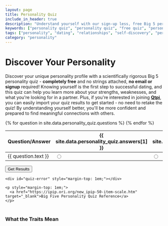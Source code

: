 ```yaml
---
layout: page
title: Personality Quiz
include_in_header: true
description: "Understand yourself with our sign-up less, free Big 5 personality test. Discover your personality and optionally import your results into Qtpi!"
keywords: ["personality quiz", "personality quiz", "free quiz", "personality type", "self-discovery"]
tags: ["personality", "dating", "relationships", "self-discovery", "personality quiz", "compatibility", "online dating", "self-awareness", "personal growth"]
category: "personality"
---
```


# Discover Your Personality
Discover your unique personality profile with a scientifically rigorous Big 5 personality quiz - **completely free** and no strings attached, **no email or signup** required! Knowing yourself is the first step to successful dating, and this quiz can help you learn more about your strengths, weaknesses, and what you're looking for in a partner. Plus, if you're interested in joining [**Qtpi**](https://qtpi.app), you can easily import your quiz results to get started - no need to retake the quiz! By understanding yourself better, you'll be more confident and prepared to find meaningful connections with others.

<script>
  window.quizData = {
    scaleColors: {{ site.data.personality_data.scale_colors | jsonify }}
  };
</script>
<script src="{{ '/assets/js/personality_quiz.js' | relative_url }}"></script>

<div id="quiz-container">
  <div id="quiz">
    <form id="quiz-form">
      <table>
        <thead>
          <tr>
            <th>Question/Answer</th>
            <th>{{ site.data.personality_quiz.answers[1] }}</th>
            <th>{{ site.data.personality_quiz.answers[2] }}</th>
            <th>{{ site.data.personality_quiz.answers[3] }}</th>
            <th>{{ site.data.personality_quiz.answers[4] }}</th>
            <th>{{ site.data.personality_quiz.answers[5] }}</th>
          </tr>
        </thead>
        <tbody>
          {% for question in site.data.personality_quiz.questions %}
            <tr>
              <td>{{ question.text }}</td>
              <td><input type="radio" name="q{{ forloop.index0 }}" value="1" data-scale="{{ question.scale }}" data-direction="{{ question.direction }}"></td>
              <td><input type="radio" name="q{{ forloop.index0 }}" value="2" data-scale="{{ question.scale }}" data-direction="{{ question.direction }}"></td>
              <td><input type="radio" name="q{{ forloop.index0 }}" value="3" data-scale="{{ question.scale }}" data-direction="{{ question.direction }}"></td>
              <td><input type="radio" name="q{{ forloop.index0 }}" value="4" data-scale="{{ question.scale }}" data-direction="{{ question.direction }}"></td>
              <td><input type="radio" name="q{{ forloop.index0 }}" value="5" data-scale="{{ question.scale }}" data-direction="{{ question.direction }}"></td>
            </tr>
          {% endfor %}
        </tbody>
      </table>
      <button type="submit">Get Results</button>
    </form>

    <div id="quiz-error" style="margin-top: 1em;"></div>

    <p style="margin-top: 1em;">
      <a href="https://ipip.ori.org/new_ipip-50-item-scale.htm" target="_blank">Big Five Personality Quiz Reference</a>
    </p>
  </div>
</div>

<div style="margin-top: 3em;">
  <h3>What the Traits Mean</h3>
  </div>
